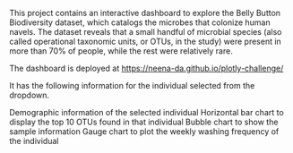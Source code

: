This project contains an interactive dashboard to explore the Belly Button Biodiversity dataset, which catalogs the microbes that colonize human navels. The dataset reveals that a small handful of microbial species (also called operational taxonomic units, or OTUs, in the study) were present in more than 70% of people, while the rest were relatively rare.


The dashboard is deployed at https://neena-da.github.io/plotly-challenge/

It has the following information for the individual selected from the dropdown.

Demographic information of the selected individual
Horizontal bar chart to display the top 10 OTUs found in that individual
Bubble chart to show the sample information
Gauge chart to plot the weekly washing frequency of the individual
